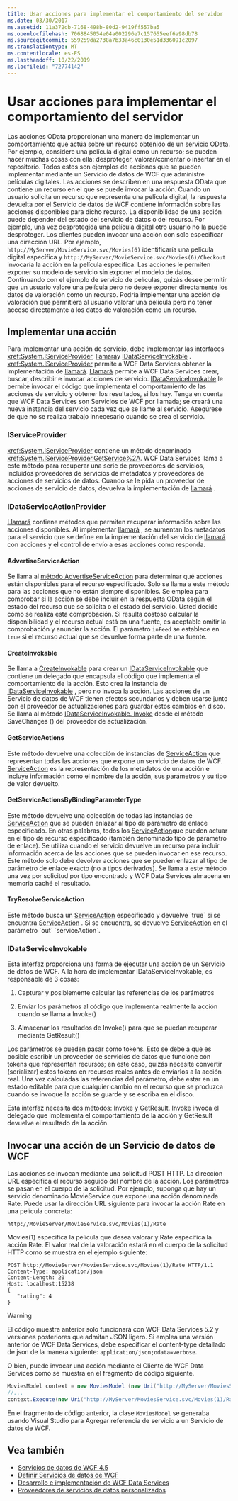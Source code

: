 ```yaml
---
title: Usar acciones para implementar el comportamiento del servidor
ms.date: 03/30/2017
ms.assetid: 11a372db-7168-498b-80d2-9419ff557ba5
ms.openlocfilehash: 7068845054e04a002296e7c157655eef6a98db78
ms.sourcegitcommit: 559259da2738a7b33a46c0130e51d336091c2097
ms.translationtype: MT
ms.contentlocale: es-ES
ms.lasthandoff: 10/22/2019
ms.locfileid: "72774142"
---
```

# <a name="using-actions-to-implement-server-side-behavior"></a>Usar acciones para implementar el comportamiento del servidor

Las acciones OData proporcionan una manera de implementar un comportamiento que actúa sobre un recurso obtenido de un servicio OData. Por ejemplo, considere una película digital como un recurso; se pueden hacer muchas cosas con ella: desproteger, valorar/comentar o insertar en el repositorio. Todos estos son ejemplos de acciones que se pueden implementar mediante un Servicio de datos de WCF que administre películas digitales. Las acciones se describen en una respuesta OData que contiene un recurso en el que se puede invocar la acción. Cuando un usuario solicita un recurso que representa una película digital, la respuesta devuelta por el Servicio de datos de WCF contiene información sobre las acciones disponibles para dicho recurso. La disponibilidad de una acción puede depender del estado del servicio de datos o del recurso. Por ejemplo, una vez desprotegida una película digital otro usuario no la puede desproteger. Los clientes pueden invocar una acción con solo especificar una dirección URL. Por ejemplo, `http://MyServer/MovieService.svc/Movies(6)` identificaría una película digital específica y `http://MyServer/MovieService.svc/Movies(6)/Checkout` invocaría la acción en la película específica. Las acciones le permiten exponer su modelo de servicio sin exponer el modelo de datos. Continuando con el ejemplo de servicio de películas, quizás desee permitir que un usuario valore una película pero no desee exponer directamente los datos de valoración como un recurso. Podría implementar una acción de valoración que permitiera al usuario valorar una película pero no tener acceso directamente a los datos de valoración como un recurso.

## <a name="implementing-an-action"></a>Implementar una acción
 Para implementar una acción de servicio, debe implementar las interfaces <xref:System.IServiceProvider>, [llamará](https://docs.microsoft.com/previous-versions/dotnet/wcf-data-services/hh859915(v=vs.103))y [IDataServiceInvokable](https://docs.microsoft.com/previous-versions/dotnet/wcf-data-services/hh859893(v=vs.103)) . <xref:System.IServiceProvider> permite a WCF Data Services obtener la implementación de [llamará](https://docs.microsoft.com/previous-versions/dotnet/wcf-data-services/hh859915(v=vs.103)). [Llamará](https://docs.microsoft.com/previous-versions/dotnet/wcf-data-services/hh859915(v=vs.103)) permite a WCF Data Services crear, buscar, describir e invocar acciones de servicio. [IDataServiceInvokable](https://docs.microsoft.com/previous-versions/dotnet/wcf-data-services/hh859893(v=vs.103)) le permite invocar el código que implementa el comportamiento de las acciones de servicio y obtener los resultados, si los hay. Tenga en cuenta que WCF Data Services son Servicios de WCF por llamada; se creará una nueva instancia del servicio cada vez que se llame al servicio.  Asegúrese de que no se realiza trabajo innecesario cuando se crea el servicio.

### <a name="iserviceprovider"></a>IServiceProvider
 <xref:System.IServiceProvider> contiene un método denominado <xref:System.IServiceProvider.GetService%2A>. WCF Data Services llama a este método para recuperar una serie de proveedores de servicios, incluidos proveedores de servicios de metadatos y proveedores de acciones de servicios de datos. Cuando se le pida un proveedor de acciones de servicio de datos, devuelva la implementación de [llamará](https://docs.microsoft.com/previous-versions/dotnet/wcf-data-services/hh859915(v=vs.103)) .

### <a name="idataserviceactionprovider"></a>IDataServiceActionProvider
 [Llamará](https://docs.microsoft.com/previous-versions/dotnet/wcf-data-services/hh859915(v=vs.103)) contiene métodos que permiten recuperar información sobre las acciones disponibles. Al implementar [llamará](https://docs.microsoft.com/previous-versions/dotnet/wcf-data-services/hh859915(v=vs.103)) , se aumentan los metadatos para el servicio que se define en la implementación del servicio de [llamará](https://docs.microsoft.com/previous-versions/dotnet/wcf-data-services/hh859915(v=vs.103)) con acciones y el control de envío a esas acciones como responda.

#### <a name="advertiseserviceaction"></a>AdvertiseServiceAction
 Se llama al [método AdvertiseServiceAction](https://docs.microsoft.com/previous-versions/dotnet/wcf-data-services/hh859971(v=vs.103)) para determinar qué acciones están disponibles para el recurso especificado. Solo se llama a este método para las acciones que no están siempre disponibles. Se emplea para comprobar si la acción se debe incluir en la respuesta OData según el estado del recurso que se solicita o el estado del servicio. Usted decide cómo se realiza esta comprobación. Si resulta costoso calcular la disponibilidad y el recurso actual está en una fuente, es aceptable omitir la comprobación y anunciar la acción. El parámetro `inFeed` se establece en `true` si el recurso actual que se devuelve forma parte de una fuente.

#### <a name="createinvokable"></a>CreateInvokable
 Se llama a [CreateInvokable](https://docs.microsoft.com/previous-versions/dotnet/wcf-data-services/hh859940(v=vs.103)) para crear un [IDataServiceInvokable](https://docs.microsoft.com/previous-versions/dotnet/wcf-data-services/hh859893(v=vs.103)) que contiene un delegado que encapsula el código que implementa el comportamiento de la acción. Esto crea la instancia de [IDataServiceInvokable](https://docs.microsoft.com/previous-versions/dotnet/wcf-data-services/hh859893(v=vs.103)) , pero no invoca la acción. Las acciones de un Servicio de datos de WCF tienen efectos secundarios y deben usarse junto con el proveedor de actualizaciones para guardar estos cambios en disco. Se llama al método [IDataServiceInvokable. Invoke](https://docs.microsoft.com/previous-versions/dotnet/wcf-data-services/hh859924(v=vs.103)) desde el método SaveChanges () del proveedor de actualización.

#### <a name="getserviceactions"></a>GetServiceActions
 Este método devuelve una colección de instancias de [ServiceAction](https://docs.microsoft.com/previous-versions/dotnet/wcf-data-services/hh544089(v=vs.103)) que representan todas las acciones que expone un servicio de datos de WCF. [ServiceAction](https://docs.microsoft.com/previous-versions/dotnet/wcf-data-services/hh544089(v=vs.103)) es la representación de los metadatos de una acción e incluye información como el nombre de la acción, sus parámetros y su tipo de valor devuelto.

#### <a name="getserviceactionsbybindingparametertype"></a>GetServiceActionsByBindingParameterType
 Este método devuelve una colección de todas las instancias de [ServiceAction](https://docs.microsoft.com/previous-versions/dotnet/wcf-data-services/hh544089(v=vs.103)) que se pueden enlazar al tipo de parámetro de enlace especificado. En otras palabras, todos los [ServiceAction](https://docs.microsoft.com/previous-versions/dotnet/wcf-data-services/hh544089(v=vs.103))que pueden actuar en el tipo de recurso especificado (también denominado tipo de parámetro de enlace). Se utiliza cuando el servicio devuelve un recurso para incluir información acerca de las acciones que se pueden invocar en ese recurso. Este método solo debe devolver acciones que se pueden enlazar al tipo de parámetro de enlace exacto (no a tipos derivados). Se llama a este método una vez por solicitud por tipo encontrado y WCF Data Services almacena en memoria caché el resultado.

#### <a name="tryresolveserviceaction"></a>TryResolveServiceAction
 Este método busca un [ServiceAction](https://docs.microsoft.com/previous-versions/dotnet/wcf-data-services/hh544089(v=vs.103)) especificado y devuelve `true` si se encuentra [ServiceAction](https://docs.microsoft.com/previous-versions/dotnet/wcf-data-services/hh544089(v=vs.103)) . Si se encuentra, se devuelve [ServiceAction](https://docs.microsoft.com/previous-versions/dotnet/wcf-data-services/hh544089(v=vs.103)) en el parámetro `out` `serviceAction`.

### <a name="idataserviceinvokable"></a>IDataServiceInvokable
 Esta interfaz proporciona una forma de ejecutar una acción de un Servicio de datos de WCF. A la hora de implementar IDataServiceInvokable, es responsable de 3 cosas:

1. Capturar y posiblemente calcular las referencias de los parámetros

2. Enviar los parámetros al código que implementa realmente la acción cuando se llama a Invoke()

3. Almacenar los resultados de Invoke() para que se puedan recuperar mediante GetResult()

 Los parámetros se pueden pasar como tokens. Esto se debe a que es posible escribir un proveedor de servicios de datos que funcione con tokens que representan recursos; en este caso, quizás necesite convertir (serializar) estos tokens en recursos reales antes de enviarlos a la acción real. Una vez calculadas las referencias del parámetro, debe estar en un estado editable para que cualquier cambio en el recurso que se produzca cuando se invoque la acción se guarde y se escriba en el disco.

 Esta interfaz necesita dos métodos: Invoke y GetResult. Invoke invoca el delegado que implementa el comportamiento de la acción y GetResult devuelve el resultado de la acción.

## <a name="invoking-a-wcf-data-service-action"></a>Invocar una acción de un Servicio de datos de WCF
 Las acciones se invocan mediante una solicitud POST HTTP. La dirección URL especifica el recurso seguido del nombre de la acción. Los parámetros se pasan en el cuerpo de la solicitud. Por ejemplo, suponga que hay un servicio denominado MovieService que expone una acción denominada Rate. Puede usar la dirección URL siguiente para invocar la acción Rate en una película concreta:

 `http://MovieServer/MovieService.svc/Movies(1)/Rate`

 Movies(1) especifica la película que desea valorar y Rate especifica la acción Rate. El valor real de la valoración estará en el cuerpo de la solicitud HTTP como se muestra en el ejemplo siguiente:

```http
POST http://MovieServer/MoviesService.svc/Movies(1)/Rate HTTP/1.1
Content-Type: application/json
Content-Length: 20
Host: localhost:15238
{
   "rating": 4
}
```

> [!WARNING]
> El código muestra anterior solo funcionará con WCF Data Services 5.2 y versiones posteriores que admitan JSON ligero. Si emplea una versión anterior de WCF Data Services, debe especificar el content-type detallado de json de la manera siguiente: `application/json;odata=verbose`.

 O bien, puede invocar una acción mediante el Cliente de WCF Data Services como se muestra en el fragmento de código siguiente.

```csharp
MoviesModel context = new MoviesModel (new Uri("http://MyServer/MoviesService.svc/"));
//...
context.Execute(new Uri("http://MyServer/MoviesService.svc/Movies(1)/Rate"), "POST", new BodyOperationParameter("rating",4) );
```

 En el fragmento de código anterior, la clase `MoviesModel` se generaba usando Visual Studio para Agregar referencia de servicio a un Servicio de datos de WCF.

## <a name="see-also"></a>Vea también

- [Servicios de datos de WCF 4.5](index.md)
- [Definir Servicios de datos de WCF](defining-wcf-data-services.md)
- [Desarrollo e implementación de WCF Data Services](developing-and-deploying-wcf-data-services.md)
- [Proveedores de servicios de datos personalizados](custom-data-service-providers-wcf-data-services.md)
